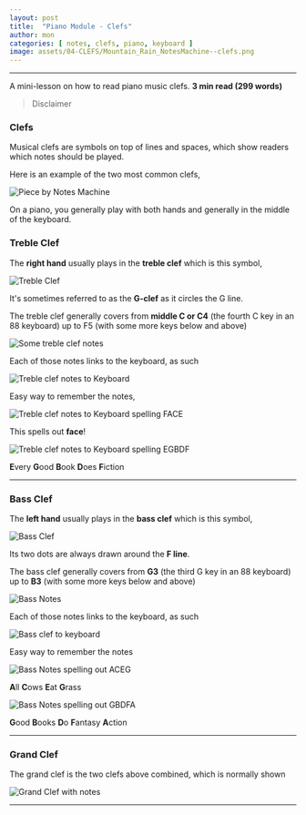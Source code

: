 ```yaml
---
layout: post
title:  "Piano Module - Clefs"
author: mon
categories: [ notes, clefs, piano, keyboard ]
image: assets/04-CLEFS/Mountain_Rain_NotesMachine--clefs.png
---
```

---

A mini-lesson on how to read piano music clefs. **3 min read (299 words)**

> Disclaimer

### Clefs

Musical clefs are symbols on top of lines and spaces, which show readers which notes should be played.

Here is an example of the two most common clefs,

![Piece by Notes Machine](https://m-piechatzek.github.io/notesmachinezzzz/assets/04-CLEFS/Mountain_Rain_NotesMachine--clefs.png)

On a piano, you generally play with both hands and generally in the middle of the keyboard. 

### Treble Clef

The **right hand** usually plays in the **treble clef** which is this symbol,

![Treble Clef](https://m-piechatzek.github.io/notesmachinezzzz/assets/04-CLEFS/treble-clef.png)

It's sometimes referred to as the **G-clef** as it circles the G line. 

The treble clef generally covers from **middle C or C4** (the fourth C key in an 88 keyboard) up to F5 (with some more keys below and above)

![Some treble clef notes](https://m-piechatzek.github.io/notesmachinezzzz/assets/04-CLEFS/treble-clef-scale.png)

Each of those notes links to the keyboard, as such

![Treble clef notes to Keyboard](https://m-piechatzek.github.io/notesmachinezzzz/assets/04-CLEFS/treble-clef-scale-keyboard.png)

Easy way to remember the notes, 

![Treble clef notes to Keyboard spelling FACE](https://m-piechatzek.github.io/notesmachinezzzz/assets/04-CLEFS/treble-clef-scale-keyboard-FACE.png)

This spells out **face**!

![Treble clef notes to Keyboard spelling EGBDF](https://m-piechatzek.github.io/notesmachinezzzz/assets/04-CLEFS/treble-clef-scale-keyboard-EGBDF.png)

**E**very **G**ood **B**ook **D**oes **F**iction

---

### Bass Clef

The **left hand** usually plays in the **bass clef** which is this symbol,

![Bass Clef](https://m-piechatzek.github.io/notesmachinezzzz/assets/04-CLEFS/bass-clef.png)

Its two dots are always drawn around the **F line**.

The bass clef generally covers from **G3** (the third G key in an 88 keyboard) up to **B3** (with some more keys below and above)

![Bass Notes](https://m-piechatzek.github.io/notesmachinezzzz/assets/04-CLEFS/bass-clef-scale-keyboard--notes.png)

Each of those notes links to the keyboard, as such

![Bass clef to keyboard](https://m-piechatzek.github.io/notesmachinezzzz/assets/04-CLEFS/bass-clef-scale-keyboard.png)

Easy way to remember the notes

![Bass Notes spelling out ACEG](https://m-piechatzek.github.io/notesmachinezzzz/assets/04-CLEFS/bass-clef-scale-keyboard--ACEG.png)

**A**ll **C**ows **E**at **G**rass

![Bass Notes spelling out GBDFA](https://m-piechatzek.github.io/notesmachinezzzz/assets/04-CLEFS/bass-clef-scale-keyboard--GBDFA.png)

**G**ood **B**ooks **D**o **F**antasy **A**ction

---

### Grand Clef

The grand clef is the two clefs above combined, which is normally shown 

![Grand Clef with notes](https://m-piechatzek.github.io/notesmachinezzzz/assets/04-CLEFS/trable-bass-clef-scale.png)

---
